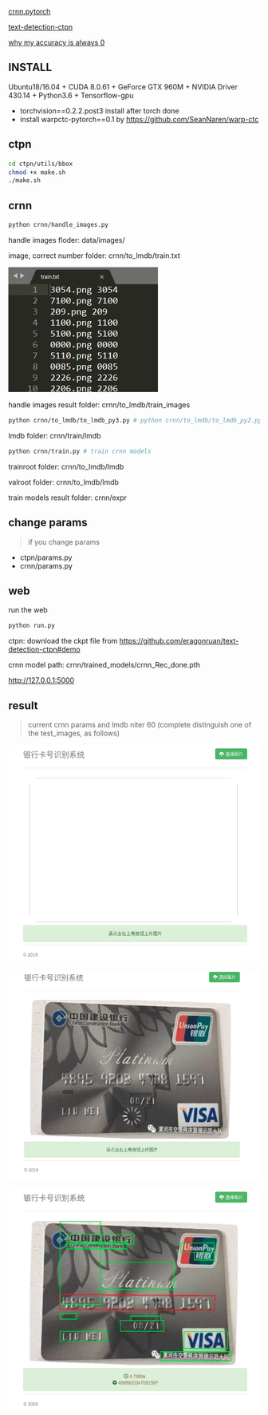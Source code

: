 [crnn.pytorch](https://github.com/meijieru/crnn.pytorch)

[text-detection-ctpn](https://github.com/eragonruan/text-detection-ctpn)

[why my accuracy is always 0](https://github.com/meijieru/crnn.pytorch/issues/92)

## INSTALL

Ubuntu18/16.04 + CUDA 8.0.61 + GeForce GTX 960M + NVIDIA Driver 430.14 + Python3.6 + Tensorflow-gpu


- torchvision==0.2.2.post3 install after torch done
- install warpctc-pytorch==0.1 by https://github.com/SeanNaren/warp-ctc

## ctpn

```bash
cd ctpn/utils/bbox
chmod +x make.sh
./make.sh
```

## crnn

```bash
python crnn/handle_images.py
```
handle images floder: data/images/

image, correct number folder: crnn/to_lmdb/train.txt

![traintxt](static/img/traintxt.png)

handle images result folder: crnn/to_lmdb/train_images

```bash
python crnn/to_lmdb/to_lmdb_py3.py # python crnn/to_lmdb/to_lmdb_py2.py 
```

lmdb folder: crnn/train/lmdb

```bash
python crnn/train.py # train crnn models

```
trainroot folder: crnn/to_lmdb/lmdb

valroot folder: crnn/to_lmdb/lmdb

train models result folder: crnn/expr

## change params

>if you change params

- ctpn/params.py
- crnn/params.py

## web

run the web

```python
python run.py
```

ctpn: download the ckpt file from https://github.com/eragonruan/text-detection-ctpn#demo

crnn model path: crnn/trained_models/crnn_Rec_done.pth

http://127.0.0.1:5000

## result

>current crnn params and lmdb niter 60
(complete distinguish one of the test_images, as follows)

![index](static/img/index.png)

![uploading](static/img/uploading.png)

![result](static/img/result.png)
